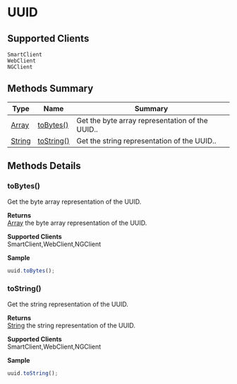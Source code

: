 #  UUID

## **Supported Clients**

    SmartClient
    WebClient
    NGClient

## Methods Summary

| Type                                                  | Name                    | Summary                                                                                                           |
| ----------------------------------------------------- | ----------------------- | ----------------------------------------------------------------------------------------------------------------- |
| [Array](../JSLib/Array.md) | [toBytes()](UUID.md#tobytes)                   | Get the byte array representation of the UUID..                                    |
| [String](../JSLib/String.md) | [toString()](UUID.md#tostring)                   | Get the string representation of the UUID..                                    |

## Methods Details

### toBytes()

Get the byte array representation of the UUID.


**Returns**\
[Array](../JSLib/Array.md) the byte array representation of the UUID.

**Supported Clients**\
SmartClient,WebClient,NGClient

**Sample**

```javascript
uuid.toBytes();
```
### toString()

Get the string representation of the UUID.


**Returns**\
[String](../JSLib/String.md) the string representation of the UUID.

**Supported Clients**\
SmartClient,WebClient,NGClient

**Sample**

```javascript
uuid.toString();
```

